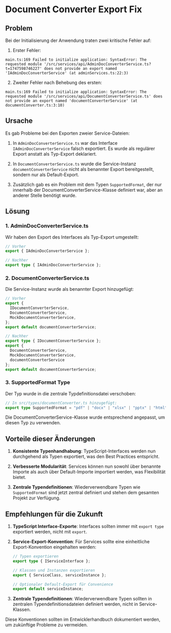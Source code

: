 # Document Converter Export Fix

## Problem

Bei der Initialisierung der Anwendung traten zwei kritische Fehler auf:

1. Erster Fehler:
```
main.ts:169 Failed to initialize application: SyntaxError: The requested module '/src/services/api/AdminDocConverterService.ts?t=1747598746227' does not provide an export named 'IAdminDocConverterService' (at adminServices.ts:22:3)
```

2. Zweiter Fehler nach Behebung des ersten:
```
main.ts:169 Failed to initialize application: SyntaxError: The requested module '/src/services/api/DocumentConverterService.ts' does not provide an export named 'documentConverterService' (at documentConverter.ts:3:10)
```

## Ursache

Es gab Probleme bei den Exporten zweier Service-Dateien:

1. In `AdminDocConverterService.ts` war das Interface `IAdminDocConverterService` falsch exportiert. Es wurde als regulärer Export anstatt als Typ-Export deklariert.

2. In `DocumentConverterService.ts` wurde die Service-Instanz `documentConverterService` nicht als benannter Export bereitgestellt, sondern nur als Default-Export.

3. Zusätzlich gab es ein Problem mit dem Typen `SupportedFormat`, der nur innerhalb der DocumentConverterService-Klasse definiert war, aber an anderer Stelle benötigt wurde.

## Lösung

### 1. AdminDocConverterService.ts

Wir haben den Export des Interfaces als Typ-Export umgestellt:

```typescript
// Vorher
export { IAdminDocConverterService };

// Nachher
export type { IAdminDocConverterService };
```

### 2. DocumentConverterService.ts

Die Service-Instanz wurde als benannter Export hinzugefügt:

```typescript
// Vorher
export {
  IDocumentConverterService,
  DocumentConverterService,
  MockDocumentConverterService,
};
export default documentConverterService;

// Nachher
export type { IDocumentConverterService };
export {
  DocumentConverterService,
  MockDocumentConverterService,
  documentConverterService
};
export default documentConverterService;
```

### 3. SupportedFormat Type

Der Typ wurde in die zentrale Typdefinitionsdatei verschoben:

```typescript
// In src/types/documentConverter.ts hinzugefügt:
export type SupportedFormat = "pdf" | "docx" | "xlsx" | "pptx" | "html" | "txt";
```

Die DocumentConverterService-Klasse wurde entsprechend angepasst, um diesen Typ zu verwenden.

## Vorteile dieser Änderungen

1. **Konsistente Typenhandhabung**: TypeScript-Interfaces werden nun durchgehend als Typen exportiert, was den Best Practices entspricht.

2. **Verbesserte Modularität**: Services können nun sowohl über benannte Importe als auch über Default-Importe importiert werden, was Flexibilität bietet.

3. **Zentrale Typendefinitionen**: Wiederverwendbare Typen wie `SupportedFormat` sind jetzt zentral definiert und stehen dem gesamten Projekt zur Verfügung.

## Empfehlungen für die Zukunft

1. **TypeScript Interface-Exporte**: Interfaces sollten immer mit `export type` exportiert werden, nicht mit `export`.

2. **Service-Export-Konvention**: Für Services sollte eine einheitliche Export-Konvention eingehalten werden:
   ```typescript
   // Typen exportieren
   export type { IServiceInterface };
   
   // Klassen und Instanzen exportieren
   export { ServiceClass, serviceInstance };
   
   // Optionaler Default-Export für Convenience
   export default serviceInstance;
   ```

3. **Zentrale Typendefinitionen**: Wiederverwendbare Typen sollten in zentralen Typendefinitionsdateien definiert werden, nicht in Service-Klassen.

Diese Konventionen sollten im Entwicklerhandbuch dokumentiert werden, um zukünftige Probleme zu vermeiden.